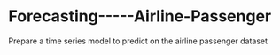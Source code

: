 # Forecasting-----Airline-Passenger
Prepare a time series model to predict on the airline passenger dataset
